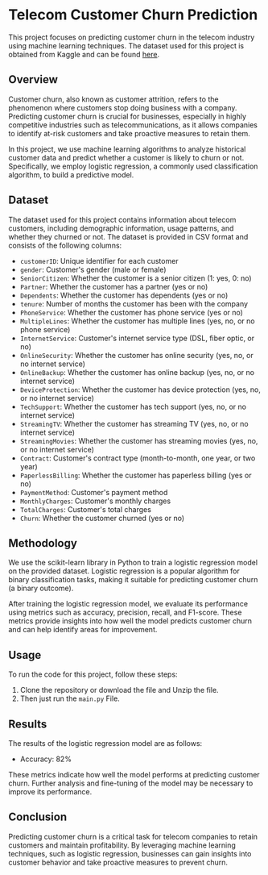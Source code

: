 # **Telecom Customer Churn Prediction**

This project focuses on predicting customer churn in the telecom industry using machine learning techniques. The dataset used for this project is obtained from Kaggle and can be found [here](https://www.kaggle.com/code/bhartiprasad17/customer-churn-prediction).

## **Overview**

Customer churn, also known as customer attrition, refers to the phenomenon where customers stop doing business with a company. Predicting customer churn is crucial for businesses, especially in highly competitive industries such as telecommunications, as it allows companies to identify at-risk customers and take proactive measures to retain them.

In this project, we use machine learning algorithms to analyze historical customer data and predict whether a customer is likely to churn or not. Specifically, we employ logistic regression, a commonly used classification algorithm, to build a predictive model.

## **Dataset**

The dataset used for this project contains information about telecom customers, including demographic information, usage patterns, and whether they churned or not. The dataset is provided in CSV format and consists of the following columns:

- `customerID`: Unique identifier for each customer
- `gender`: Customer's gender (male or female)
- `SeniorCitizen`: Whether the customer is a senior citizen (1: yes, 0: no)
- `Partner`: Whether the customer has a partner (yes or no)
- `Dependents`: Whether the customer has dependents (yes or no)
- `tenure`: Number of months the customer has been with the company
- `PhoneService`: Whether the customer has phone service (yes or no)
- `MultipleLines`: Whether the customer has multiple lines (yes, no, or no phone service)
- `InternetService`: Customer's  internet service type (DSL, fiber optic, or no)
- `OnlineSecurity`: Whether the customer has online security (yes, no, or no internet service)
- `OnlineBackup`: Whether the customer has online backup (yes, no, or no internet service)
- `DeviceProtection`: Whether the customer has device protection (yes, no, or no internet service)
- `TechSupport`: Whether the customer has tech support (yes, no, or no internet service)
- `StreamingTV`: Whether the customer has streaming TV (yes, no, or no internet service)
- `StreamingMovies`: Whether the customer has streaming movies (yes, no, or no internet service)
- `Contract`: Customer's contract type (month-to-month, one year, or two year)
- `PaperlessBilling`: Whether the customer has paperless billing (yes or no)
- `PaymentMethod`: Customer's payment method
- `MonthlyCharges`: Customer's monthly charges
- `TotalCharges`: Customer's total charges
- `Churn`: Whether the customer churned (yes or no)

## **Methodology** 

We use the scikit-learn library in Python to train a logistic regression model on the provided dataset. Logistic regression is a popular algorithm for binary classification tasks, making it suitable for predicting customer churn (a binary outcome).

After training the logistic regression model, we evaluate its performance using metrics such as accuracy, precision, recall, and F1-score. These metrics provide insights into how well the model predicts customer churn and can help identify areas for improvement.

## **Usage**

To run the code for this project, follow these steps:
1. Clone the repository or download the file and Unzip the file.
2. Then just run the `main.py` File. 

## **Results**

The results of the logistic regression model are as follows:

- Accuracy: 82%

These metrics indicate how well the model performs at predicting customer churn. Further analysis and fine-tuning of the model may be necessary to improve its performance.

## **Conclusion**

Predicting customer churn is a critical task for telecom companies to retain customers and maintain profitability. By leveraging machine learning techniques, such as logistic regression, businesses can gain insights into customer behavior and take proactive measures to prevent churn.

